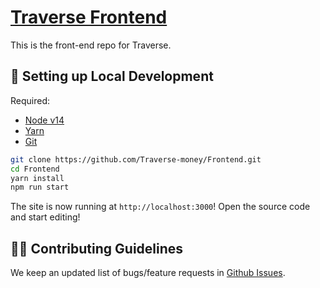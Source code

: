 # [Traverse Frontend](https://app.traverse.money/)

This is the front-end repo for Traverse.

## 🔧 Setting up Local Development

Required:

-   [Node v14](https://nodejs.org/download/release/latest-v14.x/)
-   [Yarn](https://classic.yarnpkg.com/en/docs/install/)
-   [Git](https://git-scm.com/downloads)

```bash
git clone https://github.com/Traverse-money/Frontend.git
cd Frontend
yarn install
npm run start
```

The site is now running at `http://localhost:3000`!
Open the source code and start editing!

## 👏🏽 Contributing Guidelines

We keep an updated list of bugs/feature requests in [Github Issues](https://github.com/Traverse-money/Frontend/issues).
